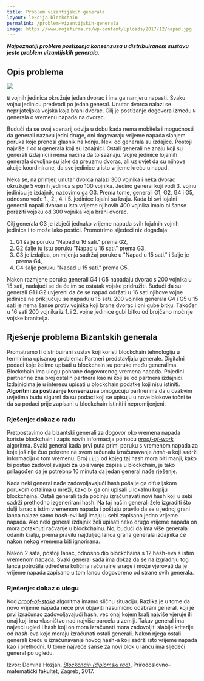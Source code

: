 ```yaml
---
title: Problem vizantijskih generala
layout: lekcija-blockchain
permalink: /problem-vizantijskih-generala
image: https://www.mojafirma.rs/wp-content/uploads/2017/12/napad.jpg
---
```


***Najpoznatiji problem postizanja konsenzusa u distribuiranom sustavu jeste problem vizantijskih generala.***

## Opis problema

![]({{page.image}})

`N` vojnih jedinica okružuje jedan dvorac i ima ga namjeru napasti. Svaku vojnu jedinicu predvodi po jedan general. Unutar dvorca nalazi se neprijateljska vojska koja brani dvorac. Cilj je postizanje dogovora između `N` generala o vremenu napada na dvorac. 

Budući da se ovaj scenarij odvija u dobu kada nema mobitela i mogućnosti da generali nazovu jedni druge, oni dogovaraju vrijeme napada slanjem poruka koje prenosi glasnik na konju. Neki od generala su izdajice. Postoji najviše `f` od `N` generala koji su izdajnici. Ostali generali ne znaju koji su generali izdajnici i nema načina da to saznaju. Vojne jedinice lojalnih generala dovoljno su jake da preuzmu dvorac, ali uz uvjet da su njihove akcije koordinirane, da sve jedinice u isto vrijeme kreću u napad.

Neka se, na primjer, unutar dvorca nalazi 300 vojnika i neka dvorac okružuje 5 vojnih jedinica s po 100 vojnika. Jedino general koji vodi 3. vojnu jedinicu je izdajnik, nazovimo ga G3. Prema tome, generali G1, G2, G4 i G5, odnosno vođe 1., 2., 4. i 5. jedinice lojalni su kraju. Kada bi svi lojalni generali napali dvorac u isto vrijeme njihovih 400 vojnika imalo bi šanse poraziti vojsku od 300 vojnika koja brani dvorac.

Cilj generala G3 je izbjeći jednako vrijeme napada svih lojalnih vojnih jedinica i
to može lako postići. Promotrimo sljedeći niz događaja:
1. G1 šalje poruku "Napad u 16 sati." prema G2,
2. G2 šalje tu istu poruku "Napad u 16 sati." prema G3,
3. G3 je izdajica, on mijenja sadržaj poruke u "Napad u 15 sati." i šalje je prema G4,
4. G4 šalje poruku "Napad u 15 sati." prema G5.

Nakon razmjene poruka generali G4 i G5 napadaju dvorac s 200 vojnika u 15 sati, nadajući se da će im se ostatak vojske pridružiti. Budući da su generali G1 i G2 uvjereni da će se napad održati u 16 sati njihove vojne jedinice ne priključuju se napadu u 15 sati. 200 vojnika generala G4 i G5 u 15 sati je nema šanse protiv vojnika koji brane dvorac i oni gube bitku. Također u 16 sati 200 vojnika iz 1. i 2. vojne jedinice gubi bitku od brojčano moćnije vojske branitelja.

## Rješenje problema Bizantskih generala

Promatramo li distribuirani sustav koji koristi blockchain tehnologiju u terminima opisanog problema: Partneri predstavljaju generale. Digitalni podaci koje želimo upisati u blockchain su poruke među generalima. Blockchain ima ulogu pohrane dogovorenog vremena napada. Pojedini partner ne zna broj ostalih partnera kao ni koji su od partnera izdajnici. Izdajnicima je u interesu upisati u blockchain podatke koji nisu istiniti. **Algoritmi za postizanje konsenzusa** omogućuju partnerima da u ovakvim uvjetima budu sigurni da su podaci koji se upisuju u nove blokove točni te da su podaci prije zapisani u blockchain istiniti i nepromijenjeni.

### Rješenje: dokaz o radu

Pretpostavimo da bizantski generali za dogovor oko vremena napada koriste blockchain i zapis novih informacija pomoću [*proof-of-work*](/dokaz-o-radu) algoritma. Svaki general kada prvi puta primi poruku s vremenom napada za koje još nije čuo pokrene na svom računalu izračunavanje *hash*-a koji sadrži informaciju o tom vremenu. Broj `cilj` od kojeg taj hash mora biti manji, kako bi postao zadovoljavajući za upisivanje zapisa u blockchain, je tako prilagođen da je potrebno 10 minuta da jedan general nađe rješenje.

Kada neki general nađe zadovoljavajući hash pošalje ga difuzijskom porukom ostalima u mreži, kako bi ga oni upisali u lokalnu kopiju blockchaina. Ostali generali tada počinju izračunavati novi hash koji u sebi sadrži prethodno izgenerirani hash. Na taj način generali žele izgraditi što dulji lanac s istim vremenom napada i poštuju pravilo da se u jednoj grani lanca nalaze samo *hash*-evi koji imaju u sebi zapisano jedno vrijeme napada. Ako neki general izdajnik želi upisati neko drugo vrijeme napada on mora potaknuti račvanje u blockchainu. No, budući da ima više generala odanih kralju, prema pravilu najduljeg lanca grana generala izdajnika će nakon nekog vremena biti ignorirana.

Nakon 2 sata, postoji lanac, odnosno dio blockchaina s 12 hash-eva s istim vremenom napada. Svaki general sada ima dokaz da se na izgradnju tog lanca potrošila određena količina računalne snage i može vjerovati da je vrijeme napada zapisano u tom lancu dogovoreno od strane svih generala.

### Rješenje: dokaz o ulogu

Kod [*proof-of-stake*](/dokaz-o-ulogu) algoritma imamo sličnu situaciju. Razlika je u tome da novo vrijeme napada neće prvi objaviti nasumično odabrani general, koji je prvi izračunao zadovoljavajući hash, već onaj kojem kralj najviše vjeruje ili onaj koji ima vlasništvo nad najviše parcela u zemlji. Takav general ima najveći ugled i hash koji on mora izračunati mora zadovoljiti slabije kriterije od *hash*-eva koje moraju izračunati ostali generali. Nakon njega ostali generali kreću u izračunavanje novog hash-a koji sadrži isto vrijeme napada kao i prethodni. U tome najveće šanse za novi blok u lancu ima sljedeći general po ugledu.

Izvor: Domina Hozjan, [*Blockchain (diplomski rad)*](https://zir.nsk.hr/islandora/object/pmf%3A779/datastream/PDF/view), Prirodoslovno–matematički fakultet, Zagreb, 2017.
